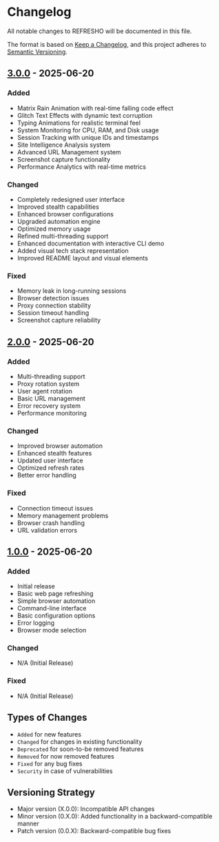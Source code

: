 # Changelog

All notable changes to REFRESHO will be documented in this file.

The format is based on [Keep a Changelog](https://keepachangelog.com/en/1.0.0/),
and this project adheres to [Semantic Versioning](https://semver.org/spec/v2.0.0.html).

## [3.0.0] - 2025-06-20

### Added
- Matrix Rain Animation with real-time falling code effect
- Glitch Text Effects with dynamic text corruption
- Typing Animations for realistic terminal feel
- System Monitoring for CPU, RAM, and Disk usage
- Session Tracking with unique IDs and timestamps
- Site Intelligence Analysis system
- Advanced URL Management system
- Screenshot capture functionality
- Performance Analytics with real-time metrics

### Changed
- Completely redesigned user interface
- Improved stealth capabilities
- Enhanced browser configurations
- Upgraded automation engine
- Optimized memory usage
- Refined multi-threading support
- Enhanced documentation with interactive CLI demo
- Added visual tech stack representation
- Improved README layout and visual elements

### Fixed
- Memory leak in long-running sessions
- Browser detection issues
- Proxy connection stability
- Session timeout handling
- Screenshot capture reliability

## [2.0.0] - 2025-06-20

### Added
- Multi-threading support
- Proxy rotation system
- User agent rotation
- Basic URL management
- Error recovery system
- Performance monitoring

### Changed
- Improved browser automation
- Enhanced stealth features
- Updated user interface
- Optimized refresh rates
- Better error handling

### Fixed
- Connection timeout issues
- Memory management problems
- Browser crash handling
- URL validation errors

## [1.0.0] - 2025-06-20

### Added
- Initial release
- Basic web page refreshing
- Simple browser automation
- Command-line interface
- Basic configuration options
- Error logging
- Browser mode selection

### Changed
- N/A (Initial Release)

### Fixed
- N/A (Initial Release)

## Types of Changes
- `Added` for new features
- `Changed` for changes in existing functionality
- `Deprecated` for soon-to-be removed features
- `Removed` for now removed features
- `Fixed` for any bug fixes
- `Security` in case of vulnerabilities

## Versioning Strategy
- Major version (X.0.0): Incompatible API changes
- Minor version (0.X.0): Added functionality in a backward-compatible manner
- Patch version (0.0.X): Backward-compatible bug fixes

[3.0.0]: https://github.com/Xenonesis/Refresho/releases/tag/v3.0.0
[2.0.0]: https://github.com/Xenonesis/Refresho/releases/tag/v2.0.0
[1.0.0]: https://github.com/Xenonesis/Refresho/releases/tag/v1.0.0